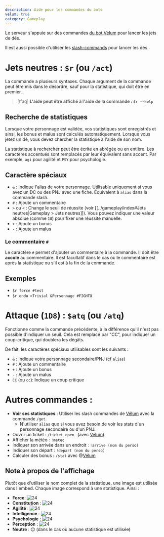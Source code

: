 ```yaml
---
description: Aide pour les commandes du bots
velum: true
category: Gameplay
---
```

Le serveur s'appuie sur des commandes [du bot Vélum](https://github.com/Lisandra-dev/Velum-bot) pour lancer les jets de dés.

Il est aussi possible d'utiliser les [slash-commands](https://support.discord.com/hc/fr/articles/1500000368501-Slash-Commands-FAQ) pour lancer les dés.

# Jets neutres : `$r` (ou `/act`)

La commande a plusieurs syntaxes. Chaque argument de la commande peut être mis dans le désordre, sauf pour la statistique, qui doit être en premier.

> [!faq] **L'aide peut être affiché à l'aide de la commande : `$r --help`**

## Recherche de statistiques

Lorsque votre personnage est validée, vos statistiques sont enregistrés et ainsi, les bonus et malus sont calculés automatiquement. Lorsque vous jetez un dé, vous devez chercher la statistique à l'aide de son nom.

La statistique à rechercher peut être écrite en abrégée ou en entière. Les caractères accentués sont remplacés par leur équivalent sans accent. Par exemple, `agi` pour agilité et `PSY` pour psychologie.

## Caractère spéciaux

- `&` : Indique l'alias de votre personnage. Utilisable uniquement si vous avez un DC ou des PNJ avec une fiche. Équivalent à `alias` dans la commande slash.
- `#` : Ajoute un commentaire
- `>` ou `<` : Change le seuil de réussite (voir [[../gameplay/index#Jets neutres|Gameplay > Jets neutres]]). Vous pouvez indiquer une valeur absolue (comme `10`) pour fixer une réussite manuelle.
- `+` : Ajoute un bonus
- `-` : Ajoute un malus

### Le commentaire `#`

Le caractère `#` permet d'ajouter un commentaire à la commande. Il doit être **accolé** au commentaire. Il est facultatif dans le cas où le commentaire est après la statistique ou s'il est à la fin de la commande.

## Exemples

- `$r force #test`
- `$r endu >Trivial &Personnage #FIGHTO`

# Attaque (`1D8`) : `$atq` (ou `/atq`)

Fonctionne comme la commande précédente, à la différence qu'il n'est pas possible d'indiquer un seuil. Cela est remplacé par "CC", pour indiquer un coup-critique, qui doublera les dégâts.

De fait, les caractères spéciaux utilisables sont les suivants :
- `&` : Indique votre personnage secondaire/PNJ (cf `alias`)
- `#` : Ajoute un commentaire
- `+` : Ajoute un bonus
- `-` : Ajoute un malus
- `CC` (ou `cc`): Indique un coup critique

# Autres commandes :

- __Voir ses statistiques__ : Utiliser les slash commandes de [Vélum](https://github.com/Lisandra-dev/Velum-bot) avec la commande `/get`.
	- N'utiliser `alias` que si vous avez besoin de voir les stats d'un personnage secondaire ou d'un PNJ.
- Ouvrir un ticket : `/ticket open ` (avec [Vélum](https://github.com/Lisandra-dev/Velum-bot))
- Afficher la météo : `!meteo`
- Indiquer son arrivée dans un endroit : `!arrive (nom du perso)`
- Indiquer son départ : `!depart (nom du perso)`
- Calculer des bonus : `/stat` avec @[Vélum](https://github.com/Lisandra-dev/Velum-bot)

## Note à propos de l'affichage

Plutôt que d'utiliser le nom complet de la statistique, une image est utilisée dans l'embed.
Chaque image correspond à une statistique. Ainsi :
- __Force__: ![24](https://github.com/Lisandra-dev/Velum-bot/blob/master/images/force.png?raw=true)
- __Constitution__ : ![24](https://github.com/Lisandra-dev/Velum-bot/blob/master/images/constitution.png?raw=true)
- __Agilité__ : ![24](https://github.com/Lisandra-dev/Velum-bot/blob/master/images/agilite.png?raw=true)
- __Intelligence__ : ![24](https://github.com/Lisandra-dev/Velum-bot/blob/master/images/intelligence.png?raw=true)
- __Psychologie__ : ![24](https://github.com/Lisandra-dev/Velum-bot/blob/master/images/psychologie.png?raw=true)
- __Perception__ : ![24](https://github.com/Lisandra-dev/Velum-bot/blob/master/images/perception.png?raw=true)
- __Neutre__ : 😐 (dans le cas où aucune statistique est utilisée)